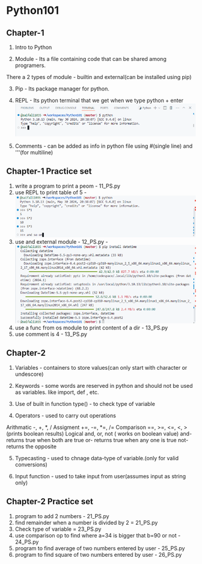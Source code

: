 # Python101

## Chapter-1
1. Intro to Python

2. Module - Its a file containing code that can be shared among programers.

There a 2 types of module - builtin and external(can be installed using pip)


3. Pip - Its package manager for python.

4. REPL - Its python terminal that we get when we type python + enter
![alt text](image.png)

5. Comments - can be added as info in python file using #(single line) and '''(for multiline)

## Chapter-1 Practice set
1. write a program to print a peom - 11_PS.py
2. use REPL to print table of 5 - ![alt text](image-1.png)
3. use and external module - 12_PS.py - ![alt text](image-2.png)
4. use a func from os module to print content of a dir - 13_PS.py
5. use comment is 4 - 13_PS.py


## Chapter-2

1. Variables - containers to store values(can only start with character or undescore)

2. Keywords - some words are reserved in python and should not be used as variables. like import, def , etc.

3. Use of built in function type() - to check type of variable

4. Operators - used to carry out operations

Arithmatic -, +, *, /
Assigment  +=, -=, *=, /=
Comparison ==, >=, <=, <, > (prints boolean results)
Logical and, or, not ( works on boolean value) 
and- returns true when both are true
or- returns true when any one is true
not- returns the opposite

5. Typecasting - used to chnage data-type of variable.(only for valid conversions)

6. Input function - used to take input from user(assumes input as string only)

## Chapter-2 Practice set
1. program to add 2 numbers - 21_PS.py
2. find remainder when a number is divided by 2 = 21_PS.py
3. Check type of variable = 23_PS.py
4. use comparison op to find where a=34 is bigger that b=90 or not - 24_PS.py
5. program to find average of two numbers entered by user - 25_PS.py
6. program to find square of two numbers entered by user - 26_PS.py